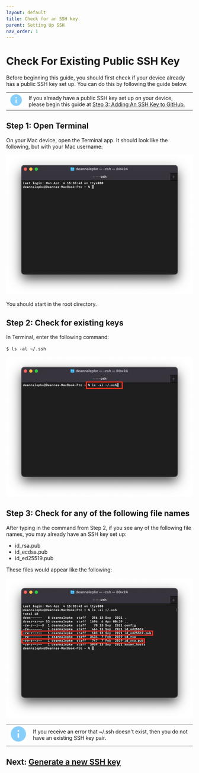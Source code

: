 ```yaml
---
layout: default
title: Check for an SSH key
parent: Setting Up SSH
nav_order: 1
---
```


# Check For Existing Public SSH Key

Before beginning this guide, you should first check if your device already has a public SSH key set up. You can do this by following the guide below.

|  |  |  
|-------|------|
| ![](../../assets/images/info.png) | If you already have a public SSH key set up on your device, please begin this guide at [Step 3: Adding An SSH Key to GitHub.](https://dlepke.github.io/Deanna-Wilson-Ray/docs/settingUpSSH/SSHinGithub/)   |  

<!-- > **If you already have a public SSH key set up on your device**, please begin this guide at [Step 3: Adding An SSH Key to GitHub.](https://dlepke.github.io/Deanna-Wilson-Ray/docs/settingUpSSH/SSHinGithub/)   -->


## Step 1: Open Terminal
On your Mac device, open the Terminal app. It should look like the following, but with your Mac username:

![](../../assets/images/Terminal-start.png)

You should start in the root directory.

## Step 2: Check for existing keys

In Terminal, enter the following command:  

`$ ls -al ~/.ssh`

![](../../assets/images/Terminal-enter-command-check-ssh.png)

## Step 3: Check for any of the following file names

After typing in the command from Step 2, if you see any of the following file names, you may already have an SSH key set up:

* id_rsa.pub
* id_ecdsa.pub
* id_ed25519.pub

These files would appear like the following:

![](../../assets/images/Terminal-check-for-ssh.png)


|  |  |  
|-------|------|
| ![](../../assets/images/info.png) | If you receive an error that ~/.ssh doesn't exist, then you do not have an existing SSH key pair. |  



## Next: [Generate a new SSH key](https://dlepke.github.io/Deanna-Wilson-Ray/docs/settingUpSSH/generateSSHKey/)